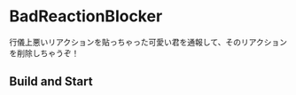 # BadReactionBlocker

行儀上悪いリアクションを貼っちゃった可愛い君を通報して、そのリアクションを削除しちゃうぞ！

## Build and Start

<!-- todo: 書く -->
